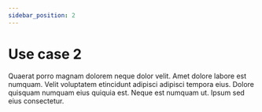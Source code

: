 ```yaml
---
sidebar_position: 2
---
```


# Use case 2

Quaerat porro magnam dolorem neque dolor velit. Amet dolore labore est numquam. Velit voluptatem etincidunt adipisci adipisci tempora eius. Dolore quisquam numquam eius quiquia est. Neque est numquam ut. Ipsum sed eius consectetur.
